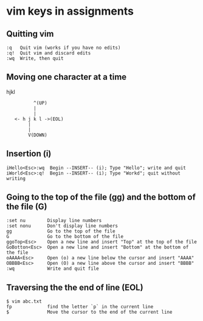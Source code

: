# vim keys in assignments

## Quitting vim
```
:q   Quit vim (works if you have no edits)
:q!  Quit vim and discard edits
:wq  Write, then quit
```

## Moving one character at a time
hjkl    
```
          ^(UP)
          |
          |
   <- h j k l ->(EOL)
        |
        |
        V(DOWN)
```

## Insertion (i)
```
iHello<Esc>:wq  Begin --INSERT-- (i); Type "Hello"; write and quit
iWorld<Esc>:q!  Begin --INSERT-- (i); Type "Workd"; quit without writing
```

## Going to the top of the file (gg) and the bottom of the file (G)
```
:set nu        Display line numbers
:set nonu      Don't display line numbers
gg             Go to the top of the file
G              Go to the bottom of the file
ggoTop<Esc>    Open a new line and insert "Top" at the top of the file
GoBotton<Esc>  Open a new line and insert "Bottom" at the bottom of the file
oAAAA<Esc>     Open (o) a new line below the cursor and insert "AAAA"
OBBBB<Esc>     Open (O) a new line above the cursor and insert "BBBB"
:wq            Write and quit file
```

## Traversing the the end of line (EOL)
```
$ vim abc.txt
fp             find the letter `p` in the current line
$              Move the cursor to the end of the current line
```

